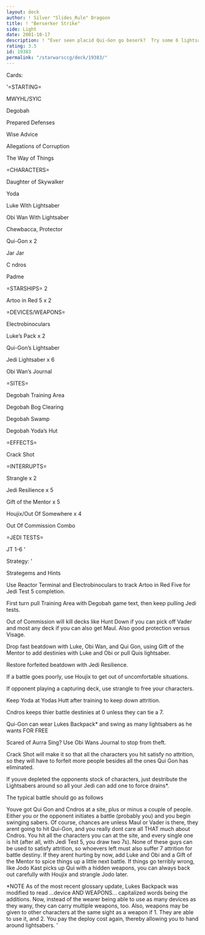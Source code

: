 ```yaml
---
layout: deck
author: ! Silver "Slides_Rule" Dragoon
title: ! "Berserker Strike"
side: Light
date: 2001-10-17
description: ! "Ever seen placid Qui-Gon go beserk?  Try some 6 lightsabers swung in the same battle plus crack shot to assure ultimate beatdown."
rating: 3.5
id: 19383
permalink: "/starwarsccg/deck/19383/"
---
```

Cards: 

'=STARTING=

MWYHL/SYIC

Degobah

Prepared Defenses

Wise Advice

Allegations of Corruption

The Way of Things


=CHARACTERS=

Daughter of Skywalker

Yoda

Luke With Lightsaber

Obi Wan With Lightsaber

Chewbacca, Protector

Qui-Gon x 2

Jar Jar

C ndros

Padme


=STARSHIPS= 2

Artoo in Red 5 x 2


=DEVICES/WEAPONS=

Electrobinoculars

Luke’s Pack x 2

Qui-Gon’s Lightsaber

Jedi Lightsaber x 6

Obi Wan’s Journal


=SITES=

Degobah Training Area

Degobah Bog Clearing

Degobah Swamp

Degobah Yoda’s Hut


=EFFECTS=

Crack Shot


=INTERRUPTS=

Strangle x 2

Jedi Resilience x 5

Gift of the Mentor x 5

Houjix/Out Of Somewhere x 4

Out Of Commission Combo


=JEDI TESTS=

JT 1-6 '

Strategy: '

Strategems and Hints


Use Reactor Terminal and Electrobinoculars to track Artoo in Red Five for Jedi Test 5 completion.


First turn pull Training Area with Degobah game text, then keep pulling Jedi tests.


Out of Commission will kill decks like Hunt Down if you can pick off Vader and most any deck if you can also get Maul.  Also good protection versus Visage.


Drop fast beatdown with Luke, Obi Wan, and Qui Gon, using Gift of the Mentor to add destinies with Luke and Obi or pull Quis lightsaber.


Restore forfeited beatdown with Jedi Resilience.


If a battle goes poorly, use Houjix to get out of uncomfortable situations.


If opponent playing a capturing deck, use strangle to free your characters.


Keep Yoda at Yodas Hutt after training to keep down attrition.


Cndros keeps thier battle destinies at 0 unless they can tie a 7.


Qui-Gon can wear Lukes Backpack* and swing as many lightsabers as he wants FOR FREE


Scared of Aurra Sing?  Use Obi Wans Journal to stop from theft.


Crack Shot will make it so that all the characters you hit satisfy no attrition, so they will have to forfeit more people besides all the ones Qui Gon has eliminated.


If youve depleted the opponents stock of characters, just destribute the Lightsabers around so all your Jedi can add one to force drains*.


The typical battle should go as follows

Youve got Qui Gon and Cndros at a site, plus or minus a couple of people.  Either you or the opponent initiates a battle (probably you) and you begin swinging sabers.  Of course, chances are unless Maul or Vader is there, they arent going to hit Qui-Gon, and you really dont care all THAT much about Cndros. You hit all the characters you can at the site, and every single one is hit (after all, with Jedi Test 5, you draw two 7s).  None of these guys can be used to satisfy attrition, so whoevers left must also suffer 7 attrition for battle destiny.  If they arent hurting by now, add Luke and Obi and a Gift of the Mentor to spice things up a little next battle.  If things go terribly wrong, like Jodo Kast picks up Qui with a hidden weapons, you can always back out carefully with Houjix and strangle Jodo later.


*NOTE As of the most recent glossary update, Lukes Backpack was modified to read ...device AND WEAPONS... capitalized words being the additions.  Now, instead of the wearer being able to use as many devices as they wany, they can carry multiple weapons, too.  Also, weapons may be given to other characters at the same sight as a weapon if 1. They are able to use it, and 2. You pay the deploy cost again, thereby allowing you to hand around lightsabers. '
